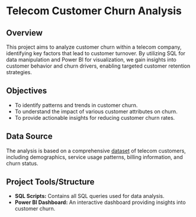 
# Telecom Customer Churn Analysis

## Overview
This project aims to analyze customer churn within a telecom company, identifying key factors that lead to customer turnover. By utilizing SQL for data manipulation and Power BI for visualization, we gain insights into customer behavior and churn drivers, enabling targeted customer retention strategies.

## Objectives
- To identify patterns and trends in customer churn.
- To understand the impact of various customer attributes on churn.
- To provide actionable insights for reducing customer churn rates.

## Data Source
The analysis is based on a comprehensive [dataset](https://www.kaggle.com/datasets/shilongzhuang/telecom-customer-churn-by-maven-analytics) of telecom customers, including demographics, service usage patterns, billing information, and churn status.

## Project Tools/Structure
- **SQL Scripts:** Contains all SQL queries used for data  analysis.
- **Power BI Dashboard:** An interactive dashboard providing insights into customer churn.






